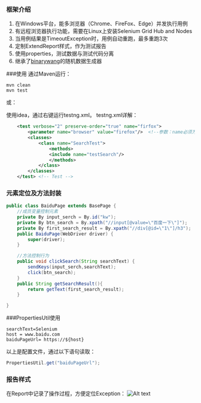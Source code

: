 ### 框架介绍
1. 在Windows平台，能多浏览器（Chrome、FireFox、Edge）并发执行用例
2. 有远程浏览器执行功能，需要在Linux上安装Selenium Grid Hub and Nodes
3. 当用例结果是TimeoutException时，用例自动重跑，最多重跑3次
4. 定制ExtendReport样式，作为测试报告
5. 使用properties，测试数据与测试代码分离
6. 继承了[binarywang](https://github.com/binarywang/java-testdata-generator)的随机数据生成器

###使用
通过Maven运行：
```
mvn clean
mvn test
```
或：

使用idea，通过右键运行testng.xml。
testng.xml详解：
```xml
    <test verbose="2" preserve-order="true" name="firfox">
        <parameter name="browser" value="firefox"/>  <!--参数：name必须为browser，value有3个可选：chrome,firefox,edge，分别对应不同浏览器-->
        <classes>
            <class name="SearchTest">
                <methods>
                <include name="testSearch"/>
                </methods>
            </class>
        </classes>
    </test> <!-- Test -->
```
### 元素定位及方法封装
```java
public class BaiduPage extends BasePage {
    //成员变量控制元素
    private By input_serch = By.id("kw");
    private By btn_search = By.xpath("//input[@value=\"百度一下\"]");
    private By first_search_result = By.xpath("//div[@id=\"1\"]/h3");
    public BaiduPage(WebDriver driver) {
        super(driver);
    }

    //方法控制行为
    public void clickSearch(String searchText) {
        sendKeys(input_serch,searchText);
        click(btn_search);
    }
    public String getSearchResult(){
        return getText(first_search_result);
    }

}
```
###PropertiesUtil使用
```properties
searchText=Selenium
host = www.baidu.com
baiduPageUrl= https://${host}
```
以上是配置文件，通过以下语句读取：
```java
PropertiesUtil.get("baiduPageUrl");
```

### 报告样式
在Report中记录了操作过程，方便定位Exception：
![Alt text](../ptah_web_cloud/report.png "测试报告")
